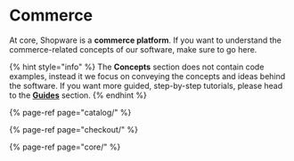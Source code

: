 # Commerce

At core, Shopware is a **commerce platform**. If you want to understand the commerce-related concepts of our software, make sure to go here.

{% hint style="info" %}
The **Concepts** section does not contain code examples, instead it we focus on conveying the concepts and ideas behind the software. If you want more guided, step-by-step tutorials, please head to the [**Guides**](../../guides/installation/) section.
{% endhint %}

{% page-ref page="catalog/" %}

{% page-ref page="checkout/" %}

{% page-ref page="core/" %}

